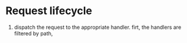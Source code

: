 # Request lifecycle

1. dispatch the request to the appropriate handler. firt, the handlers are filtered by path,  
